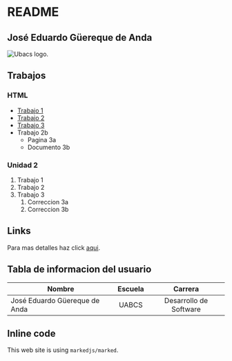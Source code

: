 # README

## José Eduardo Güereque de Anda

![Ubacs logo.](https://www.uabcs.mx/spauabcs/images/logo_uabcs.png "This is a sample image.")

## Trabajos

### HTML

* [Trabajo 1](https://github.com/EduardoGuereque/HTML/blob/5f8f53cba4af232abc866189396ef53eea12c3a9/html/JoseJose.html)
* [Trabajo 2](https://github.com/EduardoGuereque/HTML/blob/5f8f53cba4af232abc866189396ef53eea12c3a9/html/JoseJose.html)
* [Trabajo 3](https://github.com/EduardoGuereque/HTML/blob/5f8f53cba4af232abc866189396ef53eea12c3a9/html/JoseJose.html)
* Trabajo 2b
    * Pagina 3a
    * Documento 3b

### Unidad 2

1. Trabajo 1
2. Trabajo 2
3. Trabajo 3
    1. Correccion 3a
    2. Correccion 3b

## Links

Para mas detalles haz click [aqui](https://markdownlivepreview.com/).


## Tabla de informacion del usuario

| Nombre  | Escuela | Carrera |
| ------------- |:-------------:| :-----------:|
| José Eduardo Güereque de Anda    | UABCS     | Desarrollo de Software|



## Inline code

This web site is using `markedjs/marked`.

